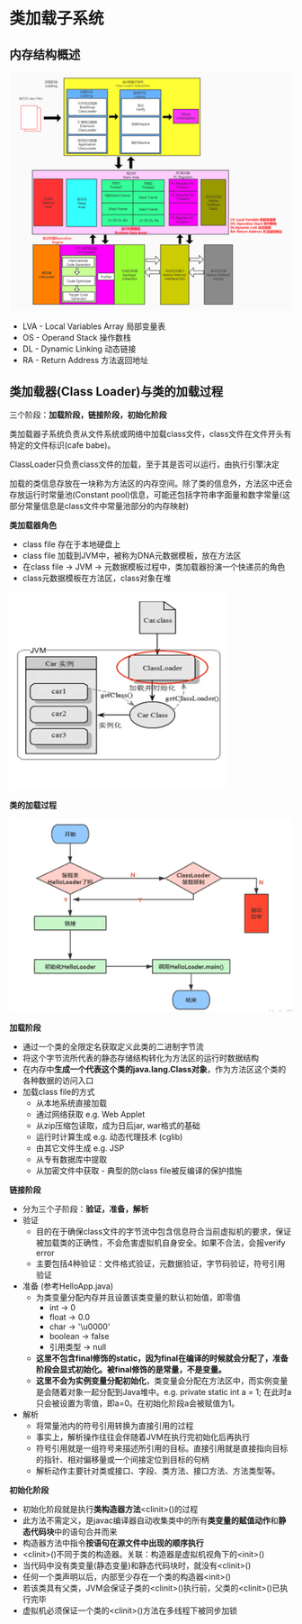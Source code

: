 # 类加载子系统

## 内存结构概述

![](.gitbook/assets/image%20%282%29.png)

* LVA - Local Variables Array 局部变量表 
* OS - Operand Stack 操作数栈
* DL - Dynamic Linking 动态链接
* RA - Return Address 方法返回地址

## **类加载器\(Class Loader\)与类的加载过程**

三个阶段：**加载阶段，链接阶段，初始化阶段**

类加载器子系统负责从文件系统或网络中加载class文件，class文件在文件开头有特定的文件标识\(cafe babe\)。

ClassLoader只负责class文件的加载，至于其是否可以运行，由执行引擎决定

加载的类信息存放在一块称为方法区的内存空间。除了类的信息外，方法区中还会存放运行时常量池\(Constant pool\)信息，可能还包括字符串字面量和数字常量\(这部分常量信息是class文件中常量池部分的内存映射\)

**类加载器角色**

* class file 存在于本地硬盘上
* class file 加载到JVM中，被称为DNA元数据模板，放在方法区
* 在class file -&gt; JVM -&gt; 元数据模板过程中，类加载器扮演一个快递员的角色
* class元数据模板在方法区，class对象在堆

![](.gitbook/assets/image.png)

**类的加载过程**

![](.gitbook/assets/screen-shot-2021-04-25-at-5.06.28-pm.png)

**加载阶段**

* 通过一个类的全限定名获取定义此类的二进制字节流
* 将这个字节流所代表的静态存储结构转化为方法区的运行时数据结构
* 在内存中**生成一个代表这个类的java.lang.Class对象**，作为方法区这个类的各种数据的访问入口
* 加载class file的方式
  * 从本地系统直接加载
  * 通过网络获取 e.g. Web Applet
  * 从zip压缩包读取，成为日后jar, war格式的基础
  * 运行时计算生成 e.g. 动态代理技术 \(cglib\)
  * 由其它文件生成 e.g. JSP
  * 从专有数据库中提取
  * 从加密文件中获取 - 典型的防class file被反编译的保护措施 

**链接阶段**

* 分为三个子阶段：**验证，准备，解析**
* 验证
  * 目的在于确保class文件的字节流中包含信息符合当前虚拟机的要求，保证被加载类的正确性，不会危害虚拟机自身安全。如果不合法，会报verify error
  * 主要包括4种验证：文件格式验证，元数据验证，字节码验证，符号引用验证
* 准备 \(参考HelloApp.java\)
  * 为类变量分配内存并且设置该类变量的默认初始值，即零值
    * int -&gt; 0
    * float -&gt; 0.0
    * char -&gt; '\u0000'
    * boolean -&gt; false
    * 引用类型 -&gt; null
  * **这里不包含final修饰的static，因为final在编译的时候就会分配了，准备阶段会显式初始化。**被final修饰的是常量，不是变量**。**
  * **这里不会为实例变量分配初始化**，类变量会分配在方法区中，而实例变量是会随着对象一起分配到Java堆中。e.g. private static int a = 1; 在此时a 只会被设置为零值，即a=0。在初始化阶段a会被赋值为1。
* 解析
  * 将常量池内的符号引用转换为直接引用的过程
  * 事实上，解析操作往往会伴随着JVM在执行完初始化后再执行
  * 符号引用就是一组符号来描述所引用的目标。直接引用就是直接指向目标的指针、相对偏移量或一个间接定位到目标的句柄
  * 解析动作主要针对类或接口、字段、类方法、接口方法、方法类型等。

**初始化阶段**

* 初始化阶段就是执行**类构造器方法**&lt;clinit&gt;\(\)的过程
* 此方法不需定义，是javac编译器自动收集类中的所有**类变量的赋值动作**和**静态代码块**中的语句合并而来
* 构造器方法中指令**按语句在源文件中出现的顺序执行**
* &lt;clinit&gt;\(\)不同于类的构造器。关联：构造器是虚拟机视角下的&lt;init&gt;\(\)
* 当代码中没有类变量\(静态变量\)和静态代码块时，就没有&lt;clinit&gt;\(\)
* 任何一个类声明以后，内部至少存在一个类的构造器&lt;init&gt;\(\)
* 若该类具有父类，JVM会保证子类的&lt;clinit&gt;\(\)执行前，父类的&lt;clinit&gt;\(\)已执行完毕
* 虚拟机必须保证一个类的&lt;clinit&gt;\(\)方法在多线程下被同步加锁

